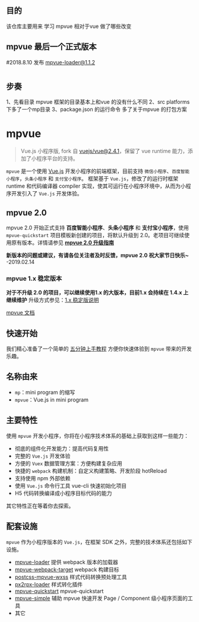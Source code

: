 ## 目的
该仓库主要用来 学习 mpvue 相对于vue 做了哪些改变
## mpvue 最后一个正式版本
#2018.8.10
发布 mpvue-loader@1.1.2

#
## 步奏
1、先看目录  mpvue 框架的目录基本上和vue 的没有什么不同
2、src platforms 下多了一个mp目录 
3、package.json 的运行命令 多了关于mpvue 的打包方案


# mpvue
> Vue.js 小程序版, fork 自 [vuejs/vue@2.4.1](https://github.com/vuejs/vue)，保留了 vue runtime 能力，添加了小程序平台的支持。


`mpvue` 是一个使用 [Vue.js](https://vuejs.org) 开发小程序的前端框架，目前支持 `微信小程序`、`百度智能小程序`，`头条小程序` 和 `支付宝小程序`。 框架基于 `Vue.js`，修改了的运行时框架 runtime 和代码编译器 compiler 实现，使其可运行在小程序环境中，从而为小程序开发引入了 `Vue.js` 开发体验。

## mpvue 2.0

mpvue 2.0 开始正式支持 **百度智能小程序**、**头条小程序** 和 **支付宝小程序**，使用 `mpvue-quickstart` 项目模板新创建的项目，将默认升级到 2.0。老项目可继续使用原有版本。详情请参见 [**mpvue 2.0 升级指南**](https://github.com/Meituan-Dianping/mpvue/releases/tag/2.0.0)

**新版本的问题或建议，有请各位关注者及时反馈，mpvue 2.0 祝大家节日快乐~** -2019.02.14

### mpvue 1.x 稳定版本
**对于不升级 2.0 的项目，可以继续使用1.x 的大版本，目前1.x 会持续在 1.4.x 上继续维护** 升级方式参见：[1.x 稳定版说明](https://github.com/Meituan-Dianping/mpvue/releases/tag/2.0.0)

[mpvue 文档](http://mpvue.com)

## 快速开始

我们精心准备了一个简单的 [五分钟上手教程](http://mpvue.com/mpvue/quickstart) 方便你快速体验到 `mpvue` 带来的开发乐趣。

## 名称由来
- `mp`：mini program 的缩写
- `mpvue`：Vue.js in mini program

## 主要特性
使用 `mpvue` 开发小程序，你将在小程序技术体系的基础上获取到这样一些能力：

- 彻底的组件化开发能力：提高代码复用性
- 完整的 `Vue.js` 开发体验
- 方便的 `Vuex` 数据管理方案：方便构建复杂应用
- 快捷的 `webpack` 构建机制：自定义构建策略、开发阶段 hotReload
- 支持使用 npm 外部依赖
- 使用 `Vue.js` 命令行工具 vue-cli 快速初始化项目
- H5 代码转换编译成小程序目标代码的能力

其它特性正在等着你去探索。


## 配套设施
`mpvue` 作为小程序版本的 `Vue.js`，在框架 SDK 之外，完整的技术体系还包括如下设施。

- [mpvue-loader](http://mpvue.com/build/mpvue-loader) 提供 webpack 版本的加载器
- [mpvue-webpack-target](http://mpvue.com/build/mpvue-webpack-target) webpack 构建目标
- [postcss-mpvue-wxss](http://mpvue.com/build/postcss-mpvue-wxss) 样式代码转换预处理工具
- [px2rpx-loader](http://mpvue.com/build/px2rpx-loader) 样式转化插件
- [mpvue-quickstart](http://mpvue.com/mpvue/quickstart) mpvue-quickstart
- [mpvue-simple](http://mpvue.com/mpvue/simple) 辅助 mpvue 快速开发 Page / Component 级小程序页面的工具
- 其它



